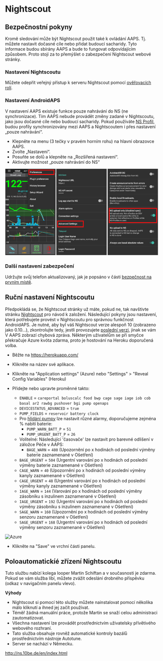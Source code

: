 # Nightscout

## Bezpečnostní pokyny

Kromě sledování může být Nightscout použit také k ovládání AAPS. Tj. můžete nastavit dočasné cíle nebo přidat budoucí sacharidy. Tyto informace budou sbírány AAPS a bude to fungovat odpovídajícím způsobem. Proto stojí za to přemýšlet o zabezpečení Nightscout webové stránky.

### Nastavení Nightscoutu

Můžete odepřít veřejný přístup k serveru Nightscout pomocí [ověřovacích rolí](http://www.nightscout.info/wiki/welcome/website-features/0-9-features/authentication-roles).

### Nastavení AndroidAPS

V nastavení AAPS existuje funkce pouze nahrávání do NS (ne synchronizace). Tím AAPS nebude provádět změny zadané v Nightscoutu, jako jsou dočasné cíle nebo budoucí sacharidy. Pokud používáte [NS Profil](../Configuration/Config-Builder#ns-profile), budou profily synchronizovány mezi AAPS a Nightscoutem i přes nastavení „pouze nahrávání“.

* Klepněte na menu (3 tečky v pravém horním rohu) na hlavní obrazovce AAPS.
* Zvolte „Nastavení“.
* Posuňte se dolů a klepněte na „Rozšířená nastavení“.
* Aktivujte možnost „pouze nahrávání do NS“

![Nightscout pouze nahrávání](../images/NSsafety.png)

### Další nastavení zabezpečení

Udržujte svůj telefon aktualizovaný, jak je popsáno v části [bezpečnost na prvním místě](../Getting-Started/Safety-first.rst).

## Ruční nastavení Nightscoutu

Předpokládá se, že Nightscout stránky už máte, pokud ne, tak navštivte stránku [Nightscout](http://www.nightscout.info/wiki/welcome/set-up-nightscout-using-heroku) pro návod k založení. Následující pokyny jsou nastavení, která potřebujete provést v Nightscoutu pro správnou funkčnost AndroidAPS. Je nutné, aby byl váš Nightscout verze alespoň 10 (zobrazeno jako 0.10...), zkontrolujte tedy, jestli provozujete [poslední verzi](http://www.nightscout.info/wiki/welcome/how-to-update-to-latest-cgm-remote-monitor-aka-cookie), jinak se vám V AAPS zobrazí chybová zpráva. Některým uživatelům se při smyčce překračuje Azure kvóta zdarma, proto je hostování na Heroku doporučená volba.

* Běžte na https://herokuapp.com/

* Klikněte na název své aplikace.

* Klikněte na "Application settings" (Azure) nebo "Settings" > "Reveal Config Variables" (Heroku)

* Přidejte nebo upravte proměnné takto:
  
  * `ENABLE` = `careportal boluscalc food bwp cage sage iage iob cob basal ar2 rawbg pushover bgi pump openaps`
  * `DEVICESTATUS_ADVANCED` = `true`
  * `PUMP_FIELDS` = `reservoir battery clock`
  * Pro [hlídání pumpy](https://github.com/nightscout/cgm-remote-monitor#pump-pump-monitoring) lze nastavit různé alarmy, doporučujeme zejména % nabití baterie: 
    * `PUMP_WARN_BATT_P` = `51`
    * `PUMP_URGENT_BATT_P` = `26` 
  * Volitelné: Následující 'časovače' lze nastavit pro barevné odlišení v záložce Péče v AAPS: 
    * `BAGE_WARN` = `480` (Upozornění po x hodinách od poslední výměny baterie zaznamenané v Ošetření)
  * `BAGE_URGENT` = `504` (Urgentní varování po x hodinách od poslední výměny baterie zaznamenané v Ošetření)
  * `CAGE_WARN` = `40` (Upozornění po x hodinách od poslední výměny kanyly zaznamenané v Ošetření)
  * `CAGE_URGENT` = `48` (Urgentní varování po x hodinách od poslední výměny kanyly zaznamenané v Ošetření)
  * `IAGE_WARN` = `144` (Varování po x hodinách od poslední výměny zásobníku s inzulinem zaznamenané v Ošetření)
  * `IAGE_URGENT` = `192` (Urgentní varování po x hodinách od poslední výměny zásobníku s inzulinem zaznamenané v Ošetření)
  * `SAGE_WARN` = `160` (Upozornění po x hodinách od poslední výměny senzoru zaznamenané v Ošetření)
  * `SAGE_URGENT` = `168` (Urgentní varování po x hodinách od poslední výměny senzoru zaznamenané v Ošetření)

![Azure](../../images/nightscout1.png)

* Klikněte na "Save" ve vrchní části panelu.

## Poloautomatickíé zřízení Nightscoutu

Tuto službu nabízí kolega looper Martin Schiftan a v současnosti je zdarma. Pokud se vám služba líbí, můžete zvážit odeslání drobného příspěvku (odkaz v navigačním panelu vlevo).

**Výhody**

* Nightscout si pomocí této služby můžete nainstalovat pomocí několika málo kliknutí a ihned jej začít používat. 
* Téměř žádná manuální práce, protože Martin se snaží celou administraci zautomatizovat.
* Všechna nastavení lze provádět prostřednictvím uživatelsky přívětivého webového rozhraní. 
* Tato služba obsahuje rovněž automatické kontroly bazálů prostřednictvím nástroje Autotune. 
* Server se nachází v Německu.

<http://ns.10be.de/en/index.html>
